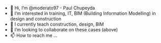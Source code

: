 - 👋 Hi, I’m @moderato97 - Paul Chupeyda
- 👀 I’m interested in training, IT, BIM (Building Information Modelling) in design and construction
- 🌱 I currently teach construction, design, BIM
- 💞️ I’m looking to collaborate on these cases (above)
- 📫 How to reach me ...

<!---
moderato97/moderato97 is a ✨ special ✨ repository because its `README.md` (this file) appears on your GitHub profile.
You can click the Preview link to take a look at your changes.
--->
